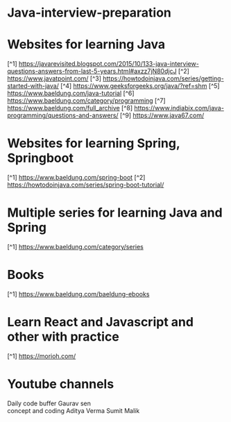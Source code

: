 # Java-interview-preparation



#  Websites for learning Java
   [^1] https://javarevisited.blogspot.com/2015/10/133-java-interview-questions-answers-from-last-5-years.html#axzz7jN80djcJ
   [^2] https://www.javatpoint.com/
   [^3] https://howtodoinjava.com/series/getting-started-with-java/
   [^4] https://www.geeksforgeeks.org/java/?ref=shm
   [^5] https://www.baeldung.com/java-tutorial
   [^6] https://www.baeldung.com/category/programming
   [^7] https://www.baeldung.com/full_archive
   [^8] https://www.indiabix.com/java-programming/questions-and-answers/
   [^9] https://www.java67.com/
   
   
#  Websites for learning Spring, Springboot   
   [^1] https://www.baeldung.com/spring-boot
   [^2] https://howtodoinjava.com/series/spring-boot-tutorial/
   
#  Multiple series for learning Java and Spring
   [^1] https://www.baeldung.com/category/series
   
   
# Books
  [^1] https://www.baeldung.com/baeldung-ebooks
  
# Learn React and Javascript and other with practice
  [^1] https://morioh.com/
  
# Youtube channels
  Daily code buffer
  Gaurav sen  
  concept and coding
  Aditya Verma
  Sumit Malik
  

